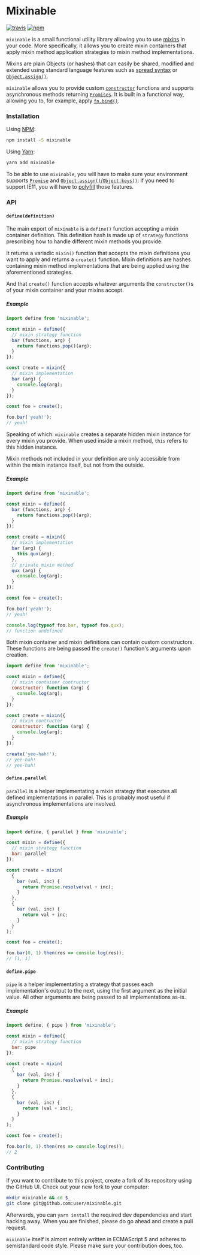 # Mixinable

[![travis](https://img.shields.io/travis/dmbch/mixinable.svg)](https://travis-ci.org/dmbch/mixinable)&nbsp;[![npm](https://img.shields.io/npm/v/mixinable.svg)](https://www.npmjs.com/package/mixinable)
<br/>

`mixinable` is a small functional utility library allowing you to use [mixins](https://addyosmani.com/resources/essentialjsdesignpatterns/book/#mixinpatternjavascript) in your code. More specifically, it allows you to create mixin containers that apply mixin method application strategies to mixin method implementations.

Mixins are plain Objects (or hashes) that can easily be shared, modified and extended using standard language features such as [spread syntax](https://developer.mozilla.org/en-US/docs/Web/JavaScript/Reference/Operators/Spread_operator#Spread_in_object_literals) or [`Object.assign()`](https://developer.mozilla.org/en-US/docs/Web/JavaScript/Reference/Global_Objects/Object/assign).

`mixinable` allows you to provide custom [`constructor`](https://developer.mozilla.org/en-US/docs/Web/JavaScript/Reference/Global_Objects/Object/constructor) functions and supports asynchronous methods returning [`Promises`](https://developer.mozilla.org/en-US/docs/Web/JavaScript/Reference/Global_Objects/Promises). It is built in a functional way, allowing you to, for example, apply [`fn.bind()`](https://developer.mozilla.org/en-US/docs/Web/JavaScript/Reference/Global_Objects/Function/bind).


### Installation

Using [NPM](https://www.npmjs.com/get-npm):

```bash
npm install -S mixinable
```

Using [Yarn](https://yarnpkg.com/en/):

```bash
yarn add mixinable
```

To be able to use `mixinable`, you will have to make sure your environment supports [`Promise`](https://kangax.github.io/compat-table/es6/#test-Promise) and [`Object.assign()`/`Object.keys()`](https://kangax.github.io/compat-table/es6/#test-Object_static_methods): if you need to support IE11, you will have to [polyfill](https://polyfill.io/v2/docs/) those features.


### API

#### ```define(definition)```

The main export of `mixinable` is a `define()` function accepting a mixin container definition. This definition hash is made up of `strategy` functions prescribing how to handle different mixin methods you provide.

It returns a variadic `mixin()` function that accepts the mixin definitions you want to apply and returns a `create()` function. Mixin definitions are hashes containing mixin method implementations that are being applied using the aforementioned strategies.

And that `create()` function accepts whatever arguments the `constructor()`s of your mixin container and your mixins accept. 

##### Example

```javascript
import define from 'mixinable';

const mixin = define({
  // mixin strategy function
  bar (functions, arg) {
    return functions.pop()(arg);
  }
});

const create = mixin({
  // mixin implementation
  bar (arg) {
    console.log(arg);
  }
});

const foo = create();

foo.bar('yeah!');
// yeah!
```

Speaking of which: `mixinable` creates a separate hidden mixin instance for every mixin you provide. When used inside a mixin method, `this` refers to this hidden instance.

Mixin methods not included in your definition are only accessible from within the mixin instance itself, but not from the outside.

##### Example

```javascript
import define from 'mixinable';

const mixin = define({
  bar (functions, arg) {
    return functions.pop()(arg);
  }
});

const create = mixin({
  // mixin implementation
  bar (arg) {
    this.qux(arg);
  },
  // private mixin method
  qux (arg) {
    console.log(arg);
  }
});

const foo = create();

foo.bar('yeah!');
// yeah!

console.log(typeof foo.bar, typeof foo.qux);
// function undefined
```

Both mixin container and mixin definitions can contain custom constructors. These functions are being passed the `create()` function's arguments upon creation.

```javascript
import define from 'mixinable';

const mixin = define({
  // mixin container contructor
  constructor: function (arg) {
    console.log(arg);
  }
});

const create = mixin({
  // mixin contructor
  constructor: function (arg) {
    console.log(arg);
  }
});

create('yee-hah!');
// yee-hah!
// yee-hah!
```


#### ```define.parallel```

`parallel` is a helper implementating a mixin strategy that executes all defined implementations in parallel. This is probably most useful if asynchronous implementations are involved.

##### Example

```javascript
import define, { parallel } from 'mixinable';

const mixin = define({
  // mixin strategy function
  bar: parallel
});

const create = mixin(
  {
    bar (val, inc) {
      return Promise.resolve(val + inc);
    }
  },
  {
    bar (val, inc) {
      return val + inc;
    }
  }
);

const foo = create();

foo.bar(0, 1).then(res => console.log(res));
// [1, 1]
```


#### ```define.pipe```

`pipe` is a helper implementating a strategy that passes each implementation's output to the next, using the first argument as the initial value. All other arguments are being passed to all implementations as-is.

##### Example

```javascript
import define, { pipe } from 'mixinable';

const mixin = define({
  // mixin strategy function
  bar: pipe
});

const create = mixin(
  {
    bar (val, inc) {
      return Promise.resolve(val + inc);
    }
  },
  {
    bar (val, inc) {
      return (val + inc);
    }
  }
);

const foo = create();

foo.bar(0, 1).then(res => console.log(res));
// 2
```


### Contributing

If you want to contribute to this project, create a fork of its repository using the GitHub UI. Check out your new fork to your computer:

```bash
mkdir mixinable && cd $_
git clone git@github.com:user/mixinable.git
```

Afterwards, you can `yarn install` the required dev dependencies and start hacking away. When you are finished, please do go ahead and create a pull request.

`mixinable` itself is almost entirely written in ECMAScript 5 and adheres to semistandard code style. Please make sure your contribution does, too.
